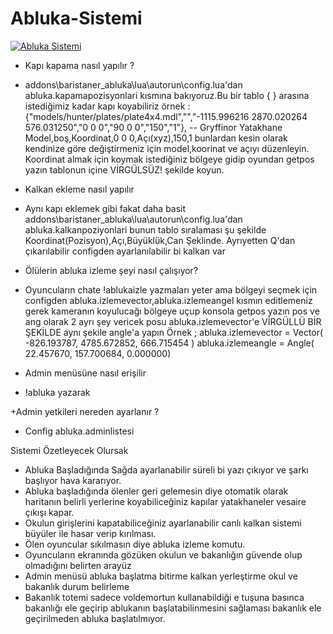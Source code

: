 # Abluka-Sistemi


[![Abluka Sistemi](https://img.youtube.com/vi/kgfFoBtIu1A/0.jpg)](https://www.youtube.com/watch?v=kgfFoBtIu1A)



+ Kapı kapama nasıl yapılır ?
- addons\baristaner_abluka\lua\autorun\config.lua'dan abluka.kapamapozisyonlari kısmına bakıyoruz.Bu bir tablo { } arasına istediğimiz
kadar kapı koyabiliriz örnek : {"models/hunter/plates/plate4x4.mdl","","-1115.996216 2870.020264 576.031250","0 0 0","90 0 0","150","1"}, -- Gryffinor Yatakhane
Model,boş,Koordinat,0 0 0,Açı(xyz),150,1 bunlardan kesin olarak kendinize göre değiştirmeniz için model,koorinat ve açıyı düzenleyin.
Koordinat almak için koymak istediğiniz bölgeye gidip oyundan getpos yazın tablonun içine VİRGÜLSÜZ! şekilde koyun.

+ Kalkan ekleme nasıl yapılır
- Aynı kapı eklemek gibi fakat daha basit addons\baristaner_abluka\lua\autorun\config.lua'dan abluka.kalkanpoziyonlari bunun tablo sıralaması şu şekilde
Koordinat(Pozisyon),Açı,Büyüklük,Can Şeklinde.
Ayrıyetten Q'dan çıkarılabilir configden ayarlanılabilir bi kalkan var

+ Ölülerin abluka izleme şeyi nasıl çalışıyor?
- Oyuncuların chate !ablukaizle yazmaları yeter ama bölgeyi seçmek için configden abluka.izlemevector,abluka.izlemeangel kısmın editlemeniz gerek
kameranın koyulucağı bölgeye uçup konsola getpos yazın pos ve ang olarak 2 ayrı şey vericek posu abluka.izlemevector'e VİRGÜLLÜ BİR ŞEKİLDE aynı şekile angle'a yapın 
Örnek ; 
abluka.izlemevector = Vector( -826.193787, 4785.672852, 666.715454 )
abluka.izlemeangle = Angle( 22.457670, 157.700684, 0.000000)

+ Admin menüsüne nasıl erişilir 
- !abluka yazarak

+Admin yetkileri nereden ayarlanır ?
- Config abluka.adminlistesi


Sistemi Özetleyecek Olursak

* Abluka Başladığında Sağda ayarlanabilir süreli bi yazı çıkıyor ve şarkı başlıyor hava kararıyor.
* Abluka başladığında ölenler geri gelemesin diye otomatik olarak haritanın belirli yerlerine koyabiliceğiniz kapılar yatakhaneler vesaire çıkışı kapar.
* Okulun girişlerini kapatabiliceğiniz ayarlanabilir canlı kalkan sistemi büyüler ile hasar verip kırılması.
* Ölen oyuncular sıkılmasın diye abluka izleme komutu.
* Oyuncuların ekranında gözüken okulun ve bakanlığın güvende olup olmadığını belirten arayüz 
* Admin menüsü abluka başlatma bitirme kalkan yerleştirme okul ve bakanlık durum belirleme 
* Bakanlık totemi sadece voldemortun kullanabildiği e tuşuna basınca bakanlığı ele geçirip ablukanın başlatabilinmesini sağlaması bakanlık ele geçirilmeden abluka başlatılmıyor.


